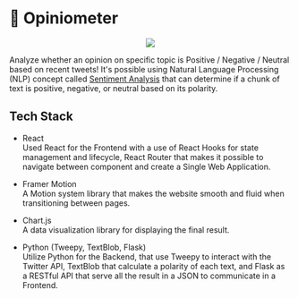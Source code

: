 # 🌟 Opiniometer 
<p align="center">
  <img src="https://i.imgur.com/K4ryW0d.png" >
</p>  

Analyze whether an opinion on specific topic is Positive / Negative / Neutral based on recent tweets! It's possible using Natural Language Processing (NLP) concept called [Sentiment Analysis](https://en.wikipedia.org/wiki/Sentiment_analysis) that can determine if a chunk of text is positive, negative, or neutral based on its polarity.
## Tech Stack
 - React  
Used React for the Frontend with a use of React Hooks for state management and lifecycle, React Router that makes it possible to navigate between component and create a Single Web Application.

- Framer Motion  
A Motion system library that makes the website smooth and fluid when transitioning between pages.

- Chart.js  
A data visualization library for displaying the final result.

- Python (Tweepy, TextBlob, Flask)  
Utilize Python for the Backend, that use Tweepy to interact with the Twitter API, TextBlob that calculate a polarity of each text, and Flask as a RESTful API that serve all the result in a JSON to communicate in a Frontend.
